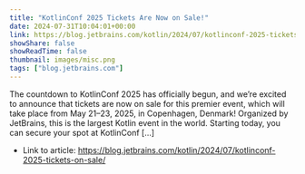 ```yaml
---
title: "KotlinConf 2025 Tickets Are Now on Sale!"
date: 2024-07-31T10:04:01+00:00
link: https://blog.jetbrains.com/kotlin/2024/07/kotlinconf-2025-tickets-on-sale/
showShare: false
showReadTime: false
thumbnail: images/misc.png
tags: ["blog.jetbrains.com"]
---
```

The countdown to KotlinConf 2025 has officially begun, and we’re excited to announce that tickets are now on sale for this premier event, which will take place from May 21–23, 2025, in Copenhagen, Denmark! Organized by JetBrains, this is the largest Kotlin event in the world. Starting today, you can secure your spot at KotlinConf […]

- Link to article: https://blog.jetbrains.com/kotlin/2024/07/kotlinconf-2025-tickets-on-sale/